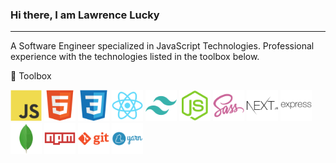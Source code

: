 ### Hi there, I am Lawrence Lucky

---

A Software Engineer specialized in JavaScript Technologies.
Professional experience with the technologies listed in the toolbox below.

🧰 Toolbox

<img src="https://github.com/devicons/devicon/blob/master/icons/javascript/javascript-original.svg" alt="JavaScript logo" width="50" height="50" /> <img src="https://github.com/devicons/devicon/blob/master/icons/html5/html5-original.svg" alt="HTML logo" width="50" height="50" /> <img src="https://github.com/devicons/devicon/blob/master/icons/css3/css3-original.svg" alt="CSS logo" width="50" height="50" /> <img src="https://github.com/devicons/devicon/blob/master/icons/react/react-original.svg" alt="React Logo" width="50" height="50" /> <img src="https://github.com/devicons/devicon/blob/master/icons/tailwindcss/tailwindcss-plain.svg" alt="Tailwind logo" width="50" height="50" /> <img src="https://github.com/devicons/devicon/blob/master/icons/nodejs/nodejs-original.svg" alt="NodeJs Logo" width="50" height="50" /> <img src="https://github.com/devicons/devicon/blob/master/icons/sass/sass-original.svg" alt="SASS Logo" width="50" height="50" /> <img src="https://github.com/devicons/devicon/blob/master/icons/nextjs/nextjs-original-wordmark.svg" alt="Next Js" width="50" height="50" /> <img src="https://github.com/devicons/devicon/blob/master/icons/express/express-original-wordmark.svg" alt="express" width="50" height="50" /> <img src="https://github.com/devicons/devicon/blob/master/icons/mongodb/mongodb-original.svg" alt="mongoDB" width="50" height="50" /> <img src="https://github.com/devicons/devicon/blob/master/icons/npm/npm-original-wordmark.svg" alt="npm" width="50" height="50" /> <img src="https://github.com/devicons/devicon/blob/master/icons/git/git-plain-wordmark.svg" alt="git" width="50" height="50" /> <img src="https://github.com/devicons/devicon/blob/master/icons/yarn/yarn-original-wordmark.svg" alt="yarn" width="50" height="50" />
